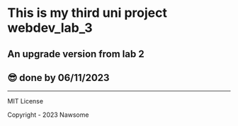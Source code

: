# This is my third uni project webdev_lab_3

## An upgrade version from lab 2
## 😎 done by **06/11/2023**

---
MIT License

Copyright - 2023 Nawsome  
